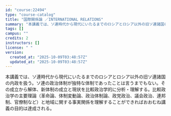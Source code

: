 ```yaml
---
id: "course:22494"
type: "course-catalog"
title: "国際関係論 ／INTERNATIONAL RELATIONS"
summary: "本講義では、ソ連時代から現代にいたるまでのロシアとロシア以外の旧ソ連諸国の内政を扱う。ソ連の政治体制が独特な体制であったことは言うまでもない。その成立から解体、新体制の成立と現状を比較政治学的に分析・理解する。比較政治学の主要理論（革命論、…"
tags: []
campus: ""
credits: 2
instructors: []
license: " "
version:
  created_at: "2025-10-09T03:48:57Z"
  updated_at: "2025-10-09T03:48:57Z"
---
```


本講義では、ソ連時代から現代にいたるまでのロシアとロシア以外の旧ソ連諸国の内政を扱う。ソ連の政治体制が独特な体制であったことは言うまでもない。その成立から解体、新体制の成立と現状を比較政治学的に分析・理解する。比較政治学の主要理論（革命論、体制変動論、政治体制論、政党政治、議会政治、連邦制、官僚制など）と地域に関する事実関係を理解することができればおおむね講義の目的は達成される。

